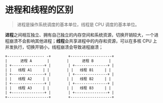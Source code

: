 # 进程和线程的区别

> 进程是操作系统调度的基本单位，线程是 CPU 调度的基本单位。

**进程**之间相互独立、拥有自己独立的内存空间和系统资源，切换开销较大，一个进程崩溃不会影响其他进程；**线程**会共享进程中的内存和资源，可以在多核 CPU 上并发执行，切换开销小，线程崩溃会导致进程崩溃；

```txt
+----------------- -+        +-------------------+
|      进程 A       |        |      进程 B       |
| +---------------+ |        | +---------------+ |
| |   线程 A1     | |        | |   线程 B1     | |
| +---------------+ |        | +---------------+ |
| |   线程 A2     | |        | |   线程 B2     | |
| +---------------+ |        | +---------------+ |
| |   线程 A3     | |        | |   线程 B3     | |
| +---------------+ |        | +---------------+ |
+-------------------+        +-------------------+
```
